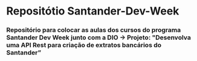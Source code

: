 # Repositótio Santander-Dev-Week

### Repositório para colocar as aulas dos cursos do programa Santander Dev Week junto com a DIO -> Projeto: "Desenvolva uma API Rest para criação de extratos bancários do Santander”